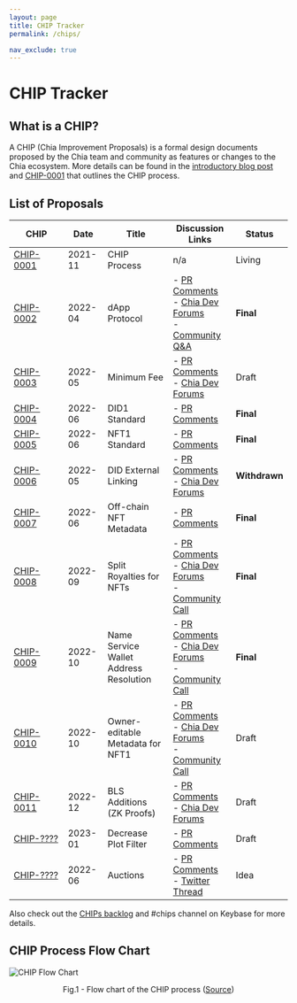 ```yaml
---
layout: page
title: CHIP Tracker
permalink: /chips/

nav_exclude: true
---
```


# CHIP Tracker

## What is a CHIP?
A CHIP (Chia Improvement Proposals) is a formal design documents proposed by the Chia team and community as features or changes to the Chia ecosystem. More details can be found in the [introductory blog post](https://www.chia.net/2022/02/14/chia-improvement-proposals.en.html) and [CHIP-0001](https://github.com/Chia-Network/chips/blob/main/CHIPs/chip-0001.md) that outlines the CHIP process.

## List of Proposals

| CHIP | Date | Title | Discussion Links | Status |
| --- | --- | --- | --- | --- |
| [CHIP-0001](https://github.com/Chia-Network/chips/blob/main/CHIPs/chip-0001.md)                               | 2021-11 | CHIP Process | n/a | Living |
| [CHIP-0002](https://github.com/GobyWallet/chips/blob/chip0002/CHIPs/chip-0002.md)                             | 2022-04 | dApp Protocol | - [PR Comments](https://github.com/Chia-Network/chips/pull/9) <br /> - [Chia Dev Forums](https://developers.chia.net/t/chip-0002-dapp-protocol/574) <br /> - [Community Q&A](https://youtu.be/c9tRXRiUw_8)  | <strong>Final</strong> |
| [CHIP-0003](https://github.com/Chia-Network/chips/blob/chip-0003/CHIPs/chip-0003.md)                          | 2022-05 | Minimum Fee | - [PR Comments](https://github.com/Chia-Network/chips/pull/13) <br /> - [Chia Dev Forums](https://developers.chia.net/t/chip-0003-minimum-fee/535) | Draft |
| [CHIP-0004](https://github.com/Chia-Network/chips/blob/did1/CHIPs/chip-0004.md)                               | 2022-06 | DID1 Standard | - [PR Comments]() | <strong>Final</strong> |
| [CHIP-0005](https://github.com/Chia-Network/chips/blob/nft1/CHIPs/chip-0005.md)                               | 2022-06 | NFT1 Standard | - [PR Comments](https://github.com/Chia-Network/chips/pull/19) <br />  | <strong>Final</strong> |
| [CHIP-0006](https://github.com/Trifolio/chips/blob/main/CHIPs/chip-trifolio-did-external-linking.md)          | 2022-05 | DID External Linking | - [PR Comments](https://github.com/Chia-Network/chips/pull/12) <br /> - [Chia Dev Forums](https://developers.chia.net/t/chip-0006-did-external-identity-linking) | <strong>Withdrawn</strong> |
| [CHIP-0007](https://github.com/Chia-Network/chips/blob/metadata-schema/CHIPs/chip-will-riches-metadata.md)    | 2022-06 | Off-chain NFT Metadata | - [PR Comments](https://github.com/Chia-Network/chips/pull/26) | <strong>Final</strong> |
| [CHIP-0008](https://github.com/Chia-Network/chips/blob/main/CHIPs/chip-0008.md)                               | 2022-09 | Split Royalties for NFTs | - [PR Comments](https://github.com/Chia-Network/chips/pull/30) <br /> - [Chia Dev Forums](https://developers.chia.net/t/chip-0008-nft-royalty-splitting/698) <br /> - [Community Call](https://drive.google.com/file/d/18NyB13Cu24VNRFOKl0umbNq1tzzLY1jj/view)| <strong>Final</strong> |
| [CHIP-0009](https://github.com/Chia-Network/chips/blob/main/CHIPs/chip-0009.md)                               | 2022-10 | Name Service Wallet Address Resolution | - [PR Comments](https://github.com/Chia-Network/chips/pull/34) <br /> - [Chia Dev Forums](https://developers.chia.net/t/chip-0009-name-service-wallet-address-resolution/720) <br /> - [Community Call](https://www.youtube.com/watch?v=N7u3Zg_9WMs) | <strong>Final</strong> |
| [CHIP-0010](https://github.com/joshpainter/chips/blob/joshpainter-editable-nft-metadata/CHIPs/chip-joshpainter-editable-metadata.md)  | 2022-10 | Owner-editable Metadata for NFT1 | - [PR Comments](https://github.com/Chia-Network/chips/pull/33) <br /> - [Chia Dev Forums](https://developers.chia.net/t/chip-0010-owner-editable-metadata-format-for-nft1/723) <br /> - [Community Call](https://www.youtube.com/watch?v=vPN3FFU0acc) | Draft |
| [CHIP-0011](https://github.com/Chia-Network/chips/blob/bls_additions/CHIPs/chip-0011.md)                      | 2022-12 | BLS Additions (ZK Proofs) | - [PR Comments](https://github.com/Chia-Network/chips/pull/46) <br /> - [Chia Dev Forums](https://developers.chia.net/t/chip-0011-bls-additions/758) | Draft |
| [CHIP-????](https://github.com/Chia-Network/chips/blob/8573968cc61e57b82cad280ee51bb939d6b3e1bd/CHIPs/chip-plot_filter.md)  | 2023-01 | Decrease Plot Filter | - [PR Comments](https://github.com/Chia-Network/chips/pull/53) | Draft |
| [CHIP-????](https://github.com/joshpainter/chips/blob/main/CHIPs/chip-joshpainter-auctions.md)                | 2022-06 | Auctions | - [PR Comments](https://github.com/Chia-Network/chips/pull/24) <br /> - [Twitter Thread](https://twitter.com/endertown/status/1537076782779797505)  | Idea |


<style>
 td {
    max-width: 200px;
}
</style>

Also check out the [CHIPs backlog](https://github.com/Chia-Network/chips/projects/1) and #chips channel on Keybase for more details.

## CHIP Process Flow Chart

![CHIP Flow Chart](https://www.chia.net/wp-content/uploads/2022/08/image-21.png)
<p align = "center">
Fig.1 - Flow chart of the CHIP process (<a href="https://www.chia.net/2022/02/14/chia-improvement-proposals.en.html" target="_blank">Source</a>)
</p>
